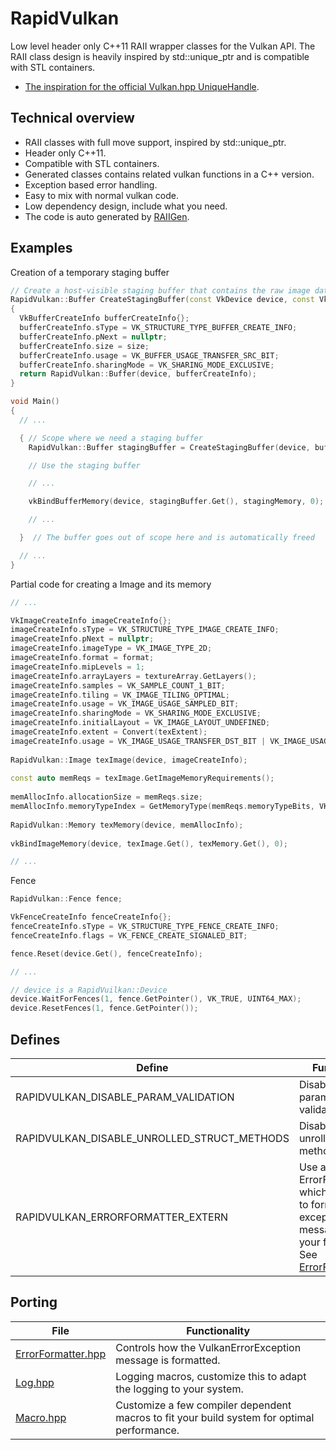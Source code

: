 # RapidVulkan
Low level header only C++11 RAII wrapper classes for the Vulkan API. 
The RAII class design is heavily inspired by std::unique_ptr and is compatible with STL containers.

* [The inspiration for the official Vulkan.hpp UniqueHandle](https://github.com/KhronosGroup/Vulkan-Hpp/issues/34).

## Technical overview
* RAII classes with full move support, inspired by std::unique_ptr.
* Header only C++11.
* Compatible with STL containers.
* Generated classes contains related vulkan functions in a C++ version.
* Exception based error handling.
* Easy to mix with normal vulkan code.
* Low dependency design, include what you need.
* The code is auto generated by [RAIIGen](https://github.com/Unarmed1000/RAIIGen).

## Examples

Creation of a temporary staging buffer

```C++
// Create a host-visible staging buffer that contains the raw image data
RapidVulkan::Buffer CreateStagingBuffer(const VkDevice device, const VkDeviceSize size)
{
  VkBufferCreateInfo bufferCreateInfo{};
  bufferCreateInfo.sType = VK_STRUCTURE_TYPE_BUFFER_CREATE_INFO;
  bufferCreateInfo.pNext = nullptr;
  bufferCreateInfo.size = size;
  bufferCreateInfo.usage = VK_BUFFER_USAGE_TRANSFER_SRC_BIT;
  bufferCreateInfo.sharingMode = VK_SHARING_MODE_EXCLUSIVE;
  return RapidVulkan::Buffer(device, bufferCreateInfo);
}

void Main()
{
  // ...

  { // Scope where we need a staging buffer
    RapidVulkan::Buffer stagingBuffer = CreateStagingBuffer(device, bufferSize);

    // Use the staging buffer

    // ...

    vkBindBufferMemory(device, stagingBuffer.Get(), stagingMemory, 0);

    // ...

  }  // The buffer goes out of scope here and is automatically freed

  // ...
}
```

Partial code for creating a Image and its memory

```C++
// ...

VkImageCreateInfo imageCreateInfo{};
imageCreateInfo.sType = VK_STRUCTURE_TYPE_IMAGE_CREATE_INFO;
imageCreateInfo.pNext = nullptr;
imageCreateInfo.imageType = VK_IMAGE_TYPE_2D;
imageCreateInfo.format = format;
imageCreateInfo.mipLevels = 1;
imageCreateInfo.arrayLayers = textureArray.GetLayers();
imageCreateInfo.samples = VK_SAMPLE_COUNT_1_BIT;
imageCreateInfo.tiling = VK_IMAGE_TILING_OPTIMAL;
imageCreateInfo.usage = VK_IMAGE_USAGE_SAMPLED_BIT;
imageCreateInfo.sharingMode = VK_SHARING_MODE_EXCLUSIVE;
imageCreateInfo.initialLayout = VK_IMAGE_LAYOUT_UNDEFINED;
imageCreateInfo.extent = Convert(texExtent);
imageCreateInfo.usage = VK_IMAGE_USAGE_TRANSFER_DST_BIT | VK_IMAGE_USAGE_SAMPLED_BIT;
  
RapidVulkan::Image texImage(device, imageCreateInfo);
  
const auto memReqs = texImage.GetImageMemoryRequirements();
  
memAllocInfo.allocationSize = memReqs.size;
memAllocInfo.memoryTypeIndex = GetMemoryType(memReqs.memoryTypeBits, VK_MEMORY_PROPERTY_DEVICE_LOCAL_BIT);
  
RapidVulkan::Memory texMemory(device, memAllocInfo);
  
vkBindImageMemory(device, texImage.Get(), texMemory.Get(), 0);

// ...
```

Fence
```C++
RapidVulkan::Fence fence;

VkFenceCreateInfo fenceCreateInfo{};
fenceCreateInfo.sType = VK_STRUCTURE_TYPE_FENCE_CREATE_INFO;
fenceCreateInfo.flags = VK_FENCE_CREATE_SIGNALED_BIT;

fence.Reset(device.Get(), fenceCreateInfo);

// ...

// device is a RapidVuilkan::Device
device.WaitForFences(1, fence.GetPointer(), VK_TRUE, UINT64_MAX);
device.ResetFences(1, fence.GetPointer());

```


## Defines

Define                                      | Functionality
--------------------------------------------|------------------------
RAPIDVULKAN_DISABLE_PARAM_VALIDATION        | Disable input parameter validation
RAPIDVULKAN_DISABLE_UNROLLED_STRUCT_METHODS | Disable the unrolled structs methods.
RAPIDVULKAN_ERRORFORMATTER_EXTERN           | Use an extern ErrorFormatter, which allows you to format the exception message to fit your framework. See [ErrorFormatter.hpp](include/RapidVulkan/System/ErrorFormatter.hpp)

## Porting

File                                                                | Functionality
--------------------------------------------------------------------|------------------------
[ErrorFormatter.hpp](include/RapidVulkan/System/ErrorFormatter.hpp) | Controls how the VulkanErrorException message is formatted.
[Log.hpp](include/RapidVulkan/System/Log.hpp)                       | Logging macros, customize this to adapt the logging to your system.
[Macro.hpp](include/RapidVulkan/System/Macro.hpp)                   | Customize a few compiler dependent macros to fit your build system for optimal performance.
